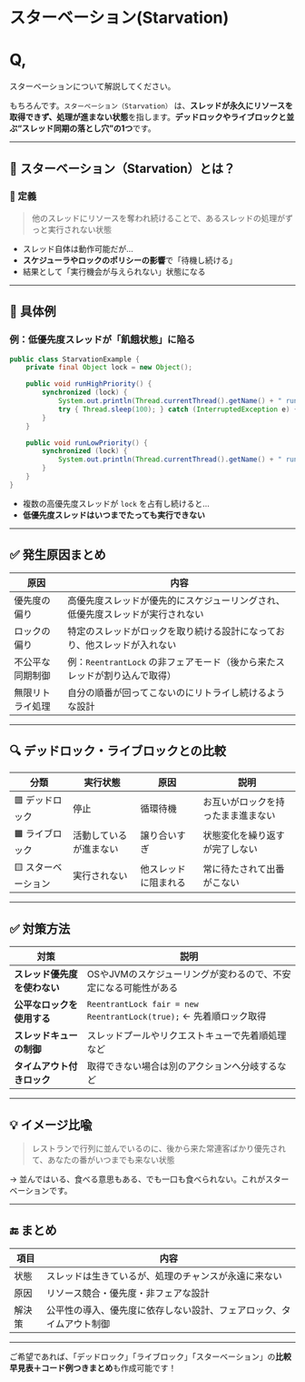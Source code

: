 # スターベーション(Starvation)

# Q,

スターベーションについて解説してください。

もちろんです。`スターベーション（Starvation）` は、**スレッドが永久にリソースを取得できず、処理が進まない状態**を指します。**デッドロックやライブロックと並ぶ“スレッド同期の落とし穴”の1つ**です。

---

## 🔷 スターベーション（Starvation）とは？

### 📌 定義

> 他のスレッドにリソースを奪われ続けることで、あるスレッドの処理がずっと実行されない状態
> 
- スレッド自体は動作可能だが…
- **スケジューラやロックのポリシーの影響**で「待機し続ける」
- 結果として「実行機会が与えられない」状態になる

---

## 🔶 具体例

### 例：低優先度スレッドが「飢餓状態」に陥る

```java
public class StarvationExample {
    private final Object lock = new Object();

    public void runHighPriority() {
        synchronized (lock) {
            System.out.println(Thread.currentThread().getName() + " running (high)");
            try { Thread.sleep(100); } catch (InterruptedException e) {}
        }
    }

    public void runLowPriority() {
        synchronized (lock) {
            System.out.println(Thread.currentThread().getName() + " running (low)");
        }
    }
}
```

- 複数の高優先度スレッドが `lock` を占有し続けると…
- **低優先度スレッドはいつまでたっても実行できない**

---

## ✅ 発生原因まとめ

| 原因 | 内容 |
| --- | --- |
| 優先度の偏り | 高優先度スレッドが優先的にスケジューリングされ、低優先度スレッドが実行されない |
| ロックの偏り | 特定のスレッドがロックを取り続ける設計になっており、他スレッドが入れない |
| 不公平な同期制御 | 例：`ReentrantLock` の非フェアモード（後から来たスレッドが割り込んで取得） |
| 無限リトライ処理 | 自分の順番が回ってこないのにリトライし続けるような設計 |

---

## 🔍 デッドロック・ライブロックとの比較

| 分類 | 実行状態 | 原因 | 説明 |
| --- | --- | --- | --- |
| 🟥 デッドロック | 停止 | 循環待機 | お互いがロックを持ったまま進まない |
| 🟧 ライブロック | 活動しているが進まない | 譲り合いすぎ | 状態変化を繰り返すが完了しない |
| 🟨 スターベーション | 実行されない | 他スレッドに阻まれる | 常に待たされて出番がこない |

---

## ✅ 対策方法

| 対策 | 説明 |
| --- | --- |
| **スレッド優先度を使わない** | OSやJVMのスケジューリングが変わるので、不安定になる可能性がある |
| **公平なロックを使用する** | `ReentrantLock fair = new ReentrantLock(true);` ← 先着順ロック取得 |
| **スレッドキューの制御** | スレッドプールやリクエストキューで先着順処理など |
| **タイムアウト付きロック** | 取得できない場合は別のアクションへ分岐するなど |

---

## 💡 イメージ比喩

> レストランで行列に並んでいるのに、後から来た常連客ばかり優先されて、あなたの番がいつまでも来ない状態
> 

→ 並んではいる、食べる意思もある、でも一口も食べられない。これがスターベーションです。

---

## 🔚 まとめ

| 項目 | 内容 |
| --- | --- |
| 状態 | スレッドは生きているが、処理のチャンスが永遠に来ない |
| 原因 | リソース競合・優先度・非フェアな設計 |
| 解決策 | 公平性の導入、優先度に依存しない設計、フェアロック、タイムアウト制御 |

---

ご希望であれば、「デッドロック」「ライブロック」「スターベーション」の**比較早見表＋コード例つきまとめ**も作成可能です！